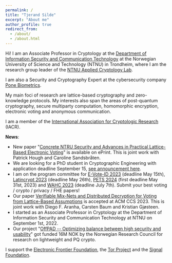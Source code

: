 ```yaml
---
permalink: /
title: "Tjerand Silde"
excerpt: "About me"
author_profile: true
redirect_from:
  - /about/
  - /about.html
---
```


Hi! I am an Associate Professor in Cryptology at the [Department of Information Security and Communication Technology](https://www.ntnu.edu/iik) at the Norwegian University of Science and Technology (NTNU) in Trondheim, where I am the research group leader of the [NTNU Applied Cryptology Lab](https://www.ntnu.edu/iik/nacl-lab).

I am also a Security and Cryptography Expert at the cybersecurity company [Pone Biometrics](https://ponebiometrics.com/the-team).

My main foci of research are lattice-based cryptography and zero-knowledge protocols. My interests also span the areas of post-quantum cryptography, secure multiparty computation, homomorphic encryption, electronic voting and anonymous communication.

I am a member of the [International Association for Cryptologic Research](https://iacr.org) (IACR).

**News**:

- New paper "[Concrete NTRU Security and Advances in Practical Lattice-Based Electronic Voting](https://eprint.iacr.org/2023/933)" is available on ePrint. This is joint work with Patrick Hough and Caroline Sandsbråten.
- We are looking for a PhD student in Cryptographic Engineering with application deadline September 15, [see announcement here](https://www.jobbnorge.no/en/available-jobs/job/246480/phd-candidate-in-cryptography-engineering).
- I am on the program committee for [E-Vote-ID 2023](https://e-vote-id.org/call-for-papers-2023) (deadline May 15th), [Latincrypt 2023](https://www.espe.edu.ec/latincrypt) (deadline May 26th), [PETS 2024](https://www.petsymposium.org/cfp24.php) (first deadline May 31st, 2023) and [WAHC 2023](https://homomorphicencryption.org/workshops-wahc23) (deadline July 7th). Submit your best voting / crypto / privacy / FHE papers!
- Our paper [Verifiable Mix-Nets and Distributed Decryption for Voting from Lattice-Based Assumptions](https://eprint.iacr.org/2022/422.pdf) is accepted at ACM CCS 2023. This is joint work with Diego F. Aranha, Carsten Baum and Kristian Gjøsteen.
- I started as an Associate Professor in Cryptology at the Department of Information Security and Communication Technology at NTNU on September 1st, 2022.
- Our project "[OffPAD -- Optimizing balance between high security and usability](https://prosjektbanken.forskningsradet.no/en/project/FORISS/321619)" got funded 16M NOK by the Norwegian Research Council for research on lightweight and PQ crypto.

I support the [Electronic Frontier Foundation](https://supporters.eff.org/donate/join-eff-4), the [Tor Project](https://donate.torproject.org) and the [Signal Foundation](https://signal.org/donate).
